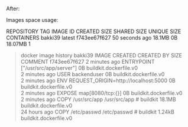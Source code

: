 After:

Images space usage:

REPOSITORY   TAG       IMAGE ID       CREATED          SIZE      SHARED SIZE   UNIQUE SIZE   CONTAINERS
bakki39      latest    f743ee67f627   50 seconds ago   18.1MB    0B            18.07MB       1

> docker image history bakki39
IMAGE          CREATED         CREATED BY                                  SIZE      COMMENT
f743ee67f627   2 minutes ago   ENTRYPOINT ["/usr/src/app/server"]          0B        buildkit.dockerfile.v0  
<missing>      2 minutes ago   USER backenduser                            0B        buildkit.dockerfile.v0  
<missing>      2 minutes ago   ENV REQUEST_ORIGIN=http://localhost:5000    0B        buildkit.dockerfile.v0  
<missing>      2 minutes ago   EXPOSE map[8080/tcp:{}]                     0B        buildkit.dockerfile.v0  
<missing>      2 minutes ago   COPY /usr/src/app /usr/src/app # buildkit   18.1MB    buildkit.dockerfile.v0  
<missing>      24 hours ago    COPY /etc/passwd /etc/passwd # buildkit     1.24kB    buildkit.dockerfile.v0  